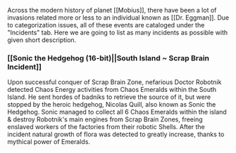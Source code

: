 Across the modern history of planet [[Mobius]], there have been a lot of invasions related more or less to an individual known as [[Dr. Eggman]]. Due to categorization issues, all of these events are cataloged under the "Incidents" tab. Here we are going to list as many incidents as possible with given short description. 

### [[Sonic the Hedgehog (16-bit)||South Island ~ Scrap Brain Incident]]
Upon successful conquer of Scrap Brain Zone, nefarious Doctor Robotnik detected Chaos Energy activities from Chaos Emeralds within the South Island. He sent hordes of badniks to retrieve the source of it, but were stopped by the heroic hedgehog, Nicolas Quill, also known as Sonic the Hedgehog. Sonic managed to collect all 6 Chaos Emeralds within the island & destroy Robotnik's main engines from Scrap Brain Zones, freeing enslaved workers of the factories from their robotic Shells. After the incident natural growth of flora was detected to greatly increase, thanks to mythical power of Emeralds.